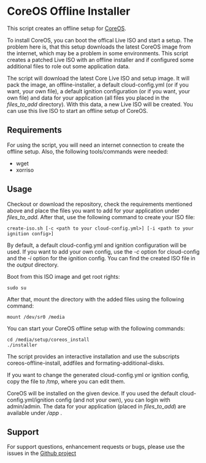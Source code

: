 # CoreOS Offline Installer

This script creates an offline setup for [CoreOS](https://coreos.com/ "CoreOS Website"). 

To install CoreOS, you can boot the offical Live ISO and start a setup. The problem here is, that this setup downloads the latest CoreOS image from the internet, which may be a problem in some environments. This script creates a patched Live ISO with an offline installer and if configured some additional files to role out some application data.

The script will download the latest Core Live ISO and setup image. It will pack the image, an offline-installer, a default cloud-config.yml (or if you want, your own file), a default ignition configuration (or if you want, your own file) and data for your application (all files you placed in the *files_to_add* directory). With this data, a new Live ISO will be created. You can use this live ISO to start an offline setup of CoreOS.

## Requirements

For using the script, you will need an internet connection to create the offline setup. Also, the following tools/commands were needed:
- wget
- xorriso


## Usage
 
Checkout or download the repository, check the requirements mentioned above and place the files you want to add for your application under *files_to_add*. After that, use the following command to create your ISO file:

```
create-iso.sh [-c <path to your cloud-config.yml>] [-i <path to your ignition config>]
```
By default, a default cloud-config.yml and ignition configuration will be used. If you want to add your own config, use the *-c* option for cloud-config and the *-i* option for the ignition config. You can find the created ISO file in the *output* directory.

Boot from this ISO image and get root rights:
```
sudo su
```

After that, mount the directory with the added files using the following command:
```
mount /dev/sr0 /media
```

You can start your CoreOS offline setup with the following commands:
```
cd /media/setup/coreos_install
./installer
```
The script provides an interactive installation and use the subscripts coreos-offline-install, addfiles and formating-additional-disks.

If you want to change the generated cloud-config.yml or ignition config, copy the file to /tmp, where you can edit them.

CoreOS will be installed on the given device. If you used the default cloud-config.yml/ignition config (and not your own), you can login with admin/admin. The data for your application (placed in *files_to_add*) are available under */app* .

## Support

For support questions, enhancement requests or bugs, please use the issues in the [Github project](https://github.com/michael-batz/coreos-offline-installer)
